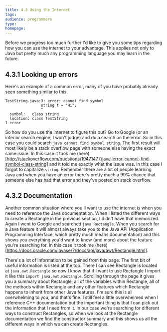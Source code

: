 ```yaml
---
title: 4.3 Using the Internet
tags:
audience: programmers
type:
homepage:
---
```

Before we progress too much further I'd like to give you some tips regarding how you can use the internet to your advantage. This applies not only to Java but pretty much any programming language you may learn in the future.

## 4.3.1 Looking up errors

Here's an example of a common error, many of you have probably already seen something similar to this.

~~~
TestString.java:3: error: cannot find symbol
                string t = "Hi";
                ^
  symbol:   class string
  location: class TestString
1 error
~~~

So how do you use the internet to figure this out? Go to Google (or an inferior search engine, I won't judge) and do a search on the error. So in this case you could search `java cannot find symbol string`. The first result will most likely be a stack overflow page with someone else having the exact same issue. In this case it took me (here)[http://stackoverflow.com/questions/19471477/java-error-cannot-find-symbol-class-string] and it told me exactly what the issue was. In this case I forgot to capitalize `string`. Remember there are a lot of people learning Java and when you have an error there's pretty much a 99% chance that someone else has had that error and they've posted on stack overflow.

## 4.3.2 Documentation

Another common situation where you'll want to use the internet is when you need to reference the Java documentation. When I listed the different ways to create a Rectangle in the previous section, I didn't have that memorized. Again I went to Google and searched `java Rectangle`. When you search for a Java feature it will almost always take you to the Java API (Application Programming Interface, which pretty much means documentation) and this shows you everything you'd want to know (and more) about the feature you're searching for. In this case it took me (here)[https://docs.oracle.com/javase/7/docs/api/java/awt/Rectangle.html].

There's a lot of information to be gained from this page. The first bit of useful information is listed at the top. There I can see Rectangle is located at `java.awt.Rectangle` so now I know that if I want to use Rectangle I import it like this `import java.awt.Rectangle`. Scrolling through the page it gives you a summary about Rectangle, all of the variables within Rectangle, all of the methods within Rectangle and any other features which Rectangle happens to inherit from other Java features. I'm sure this is all overwhelming to you, and that's fine. I still feel a little overwhelmed when I reference C++ documentation but the important thing is that I can pick out the information that I need from it. In our case we're searching for different ways to construct Rectangles, so when we look at the Rectangle documentation we find the constructor summary and this shows us all the different ways in which we can create Rectangles.
  
